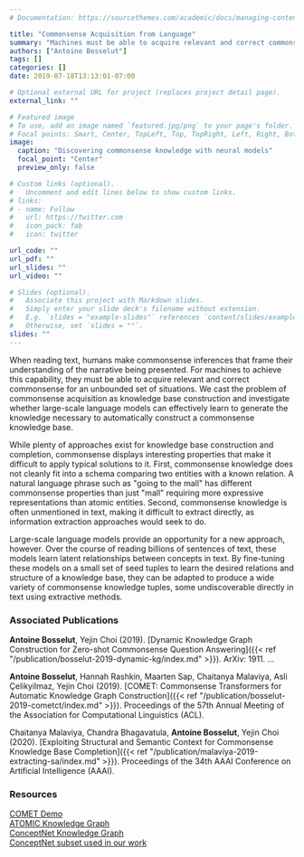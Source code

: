 ```yaml
---
# Documentation: https://sourcethemes.com/academic/docs/managing-content/

title: "Commonsense Acquisition from Language"
summary: "Machines must be able to acquire relevant and correct commonsense for an unbounded set of situations. We explore how to capture this knowledge at scale."
authors: ["Antoine Bosselut"]
tags: []
categories: []
date: 2019-07-18T13:13:01-07:00

# Optional external URL for project (replaces project detail page).
external_link: ""

# Featured image
# To use, add an image named `featured.jpg/png` to your page's folder.
# Focal points: Smart, Center, TopLeft, Top, TopRight, Left, Right, BottomLeft, Bottom, BottomRight.
image:
  caption: "Discovering commonsense knowledge with neural models"
  focal_point: "Center"
  preview_only: false

# Custom links (optional).
#   Uncomment and edit lines below to show custom links.
# links:
# - name: Follow
#   url: https://twitter.com
#   icon_pack: fab
#   icon: twitter

url_code: ""
url_pdf: ""
url_slides: ""
url_video: ""

# Slides (optional).
#   Associate this project with Markdown slides.
#   Simply enter your slide deck's filename without extension.
#   E.g. `slides = "example-slides"` references `content/slides/example-slides.md`.
#   Otherwise, set `slides = ""`.
slides: ""
---
```


When reading text, humans make commonsense inferences that frame their understanding of the
narrative being presented. For machines to achieve this capability, they must be able to acquire relevant and correct commonsense for an unbounded set of situations. We cast the problem of commonsense acquisition as knowledge base construction and investigate whether large-scale language models can effectively learn to generate the knowledge necessary to automatically construct a commonsense knowledge base.

While plenty of approaches exist for knowledge base construction and completion, commonsense displays interesting properties that make it difficult to apply typical solutions to it. First, commonsense knowledge does not cleanly fit into a schema comparing two entities with a known relation. A natural language phrase such as "going to the mall" has different commonsense properties than just "mall" requiring more expressive representations than atomic entities. Second, commonsense knowledge is often unmentioned in text, making it difficult to extract directly, as information extraction approaches would seek to do.

Large-scale language models provide an opportunity for a new approach, however. Over the course of reading billions of sentences of text, these models learn latent relationships between concepts in text. By fine-tuning these models on a small set of seed tuples to learn the desired relations and structure of a knowledge base, they can be adapted to produce a wide variety of commonsense knowledge tuples, some undiscoverable directly in text using extractive methods.

<h3> Associated Publications </h3>

**Antoine Bosselut**, Yejin Choi (2019). [Dynamic Knowledge Graph Construction for Zero-shot Commonsense Question Answering]({{< ref "/publication/bosselut-2019-dynamic-kg/index.md" >}}). ArXiv: 1911. ...

**Antoine Bosselut**, Hannah Rashkin, Maarten Sap, Chaitanya Malaviya, Asli Çelikyilmaz, Yejin Choi (2019). [COMET: Commonsense Transformers for Automatic Knowledge Graph Construction]({{< ref "/publication/bosselut-2019-cometct/index.md" >}}). Proceedings of the 57th Annual Meeting of the Association for Computational Linguistics (ACL).

Chaitanya Malaviya, Chandra Bhagavatula, **Antoine Bosselut**, Yejin Choi (2020). [Exploiting Structural and Semantic Context for Commonsense Knowledge Base Completion]({{< ref "/publication/malaviya-2019-extracting-sa/index.md" >}}). Proceedings of the 34th AAAI Conference on Artificial Intelligence (AAAI).

<!-- Antoine Bosselut, Jianfu Chen, David Warren, Hannaneh Hajishirzi, Yejin Choi (2016). [Learning Prototypical Event Structure from Photo Albums]({{< ref "/publication/bosselut-2016-learning-pe/index.md" >}}). Proceedings of the 54th Annual Meeting of the Association for Computational Linguistics (ACL). -->

<h3> Resources </h3>

[COMET Demo](https://mosaickg.apps.allenai.org/)<br>
[ATOMIC Knowledge Graph](https://homes.cs.washington.edu/~msap/atomic/)<br>
[ConceptNet Knowledge Graph](http://conceptnet.io/)<br>
[ConceptNet subset used in our work](https://ttic.uchicago.edu/~kgimpel/commonsense.html)<br>